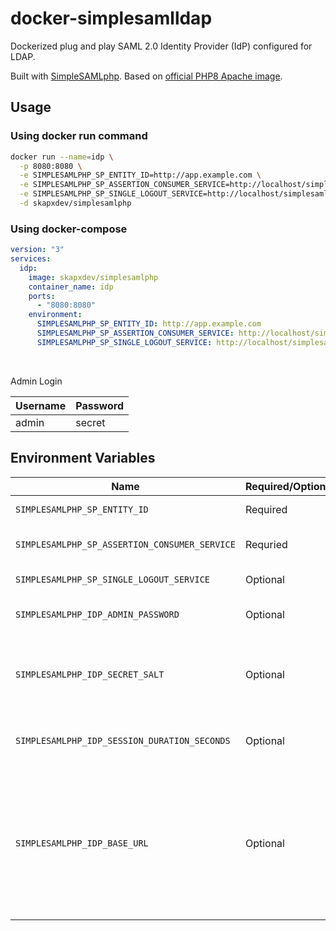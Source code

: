 # docker-simplesamlldap

Dockerized plug and play SAML 2.0 Identity Provider (IdP) configured for LDAP.

Built with [SimpleSAMLphp](https://simplesamlphp.org/). Based on [official PHP8 Apache image](https://hub.docker.com/_/php/).

## Usage

### Using docker run command

```sh
docker run --name=idp \
  -p 8080:8080 \
  -e SIMPLESAMLPHP_SP_ENTITY_ID=http://app.example.com \
  -e SIMPLESAMLPHP_SP_ASSERTION_CONSUMER_SERVICE=http://localhost/simplesaml/module.php/saml/sp/saml2-acs.php/test-sp \
  -e SIMPLESAMLPHP_SP_SINGLE_LOGOUT_SERVICE=http://localhost/simplesaml/module.php/saml/sp/saml2-logout.php/test-sp \
  -d skapxdev/simplesamlphp
```

### Using docker-compose

```yml
version: "3"
services:
  idp:
    image: skapxdev/simplesamlphp
    container_name: idp
    ports:
      - "8080:8080"
    environment:
      SIMPLESAMLPHP_SP_ENTITY_ID: http://app.example.com
      SIMPLESAMLPHP_SP_ASSERTION_CONSUMER_SERVICE: http://localhost/simplesaml/module.php/saml/sp/saml2-acs.php/test-sp
      SIMPLESAMLPHP_SP_SINGLE_LOGOUT_SERVICE: http://localhost/simplesaml/module.php/saml/sp/saml2-logout.php/test-sp
```
<br>

Admin Login

| Username |Password |
|----------|---|
| admin    |secret|

## Environment Variables

| Name                                          |Required/Optional|Description|
|-----------------------------------------------|---|---|
|  `SIMPLESAMLPHP_SP_ENTITY_ID`                 |Required|The entity ID of your SP.|
|`SIMPLESAMLPHP_SP_ASSERTION_CONSUMER_SERVICE` |Requried|The assertion consumer service of your SP.|
|`SIMPLESAMLPHP_SP_SINGLE_LOGOUT_SERVICE`      |Optional|The single logout url of your SP.|
| `SIMPLESAMLPHP_IDP_ADMIN_PASSWORD`            |Optional|The password of admin of this IdP. Default is `secret`.|
| `SIMPLESAMLPHP_IDP_SECRET_SALT`               |Optional|This is a secret salt used by this IdP when it needs to generate a secure hash of a value. Default is `defaultsecretsalt`.|
|`SIMPLESAMLPHP_IDP_SESSION_DURATION_SECONDS`  |Optional|This value is the duration of the session of this IdP in seconds.|
| `SIMPLESAMLPHP_IDP_BASE_URL`                  |Optional|This value allows you to override the base URL. Valuable for setting an `https://` base url behind a reverse proxy. **If you set this variable, please end it with a trailing `/`** example: `https://my.proxy.com/` Default is `` (empty string).|
